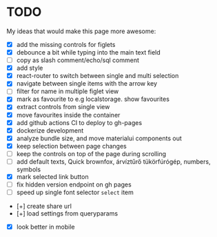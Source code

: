 # TODO

My ideas that would make this page more awesome:

- [x] add the missing controls for figlets
- [x] debounce a bit while typing into the main text field
- [ ] copy as slash comment/echo/sql comment
- [x] add style
- [x] react-router to switch between single and multi selection
- [x] navigate between single items with the arrow key
- [ ] filter for name in multiple figlet view
- [x] mark as favourite to e.g localstorage. show favourites
- [x] extract controls from single view
- [x] move favourites inside the container
- [x] add github actions CI to deploy to gh-pages
- [x] dockerize development
- [x] analyze bundle size, and move materialui components out
- [x] keep selection between page changes
- [ ] keep the controls on top of the page during scrolling
- [ ] add default texts, Quick brownfox, árvíztűrő tükörfúrógép, numbers, symbols
- [x] mark selected link button
- [ ] fix hidden version endpoint on gh pages
- [ ] speed up single font selector `select` item
- [+] create share url
- [+] load settings from queryparams
- [x] look better in mobile
